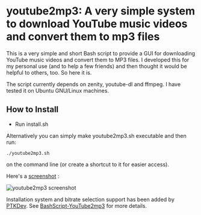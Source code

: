 # youtube2mp3: A very simple system to download YouTube music videos and convert them to mp3 files

This is a very simple and short Bash script to provide a GUI for downloading
YouTube music videos and convert them to MP3 files. I developed this for my
personal use (and to help a few friends) and then thought it would be helpful to
others, too. So here it is.

The script currently depends on zenity, youtube-dl and ffmpeg. I have
tested it on Ubuntu GNU/Linux machines.

## How to Install

- Run install.sh

Alternatively you can simply make youtube2mp3.sh executable and then run:

    ./youtube2mp3.sh

on the command line (or create a shortcut to it for easier access).

Here's a [screenshot](http://www.flickr.com/photos/64416865@N00/5174479975/) :

![youtube2mp3 screenshot](http://farm5.static.flickr.com/4152/5174479975_bb5e2b5ba2.jpg "youtube2mp3 screen shot")

Installation system and bitrate selection support has been added by
[PTKDev](https://github.com/PTKDev). See
[BashScript-YouTube2mp3](https://github.com/PTKDev/BashScript-YouTube2mp3) for more details.
